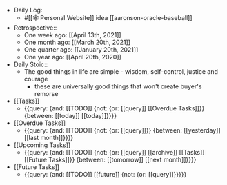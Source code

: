 - Daily Log:
    - #[[🕸 Personal Website]] idea [[aaronson-oracle-baseball]]
- Retrospective::
    - One week ago: [[April 13th, 2021]]
    - One month ago: [[March 20th, 2021]]
    - One quarter ago: [[January 20th, 2021]]
    - One year ago: [[April 20th, 2020]]
- Daily Stoic::
    - The good things in life are simple - wisdom, self-control, justice and courage
        - these are universally good things that won't create buyer's remorse
- [[Tasks]]
    - {{query: {and: [[TODO]] {not: {or: [[query]] [[Overdue Tasks]]}} {between: [[today]] [[today]]}}}}
- [[Overdue Tasks]]
    - {{query: {and: [[TODO]] {not: {or: [[query]]}} {between: [[yesterday]] [[last month]]}}}}
- [[Upcoming Tasks]]
    - {{query: {and: [[TODO]] {not: {or: [[query]] [[archive]] [[Tasks]] [[Future Tasks]]}} {between: [[tomorrow]] [[next month]]}}}}
- [[Future Tasks]]
    - {{query: {and: [[TODO]] [[future]] {not: {or: [[query]]}}}}}
